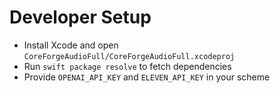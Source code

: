 # Developer Setup

- Install Xcode and open `CoreForgeAudioFull/CoreForgeAudioFull.xcodeproj`
- Run `swift package resolve` to fetch dependencies
- Provide `OPENAI_API_KEY` and `ELEVEN_API_KEY` in your scheme
